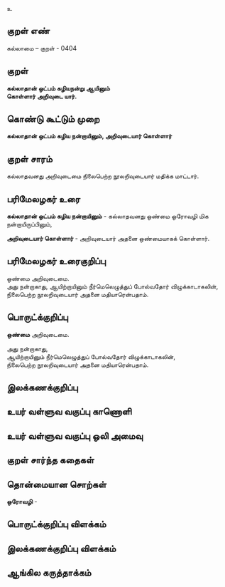 உ

## குறள் எண் 

கல்லாமை – குறள் - 0404  

## குறள் 

**கல்லாதான் ஒட்பம் கழியநன்று ஆயினும்  
கொள்ளார் அறிவுடை யார்.**

## கொண்டு கூட்டும் முறை

**கல்லாதான் ஒட்பம் கழிய நன்றாயினும், அறிவுடையார் கொள்ளார்** 

## குறள் சாரம் 

கல்லாதவனது அறிவுடைமை நிலைபெற்ற நூலறிவுடையார் மதிக்க மாட்டார்.  

## பரிமேலழகர் உரை

**கல்லாதான் ஒட்பம் கழிய நன்றாயினும்** - கல்லாதவனது ஒண்மை ஒரோவழி மிக நன்றாயிருப்பினும்,  

**அறிவுடையார் கொள்ளார்** - அறிவுடையார் அதனை ஒண்மையாகக் கொள்ளார். 

## பரிமேலழகர் உரைகுறிப்பு   

ஒண்மை அறிவுடைமை.  
அது நன்றாகாது, ஆயிற்றாயினும் நீர்மெலெழுத்துப் போல்வதோர் விழுக்காடாகலின், நிலைபெற்ற நூலறிவுடையார் அதனை மதியாரென்பதாம்.    

## பொருட்க்குறிப்பு 

**ஒண்மை** அறிவுடைமை.  

அது நன்றாகாது,  
ஆயிற்றாயினும் நீர்மெலெழுத்துப் போல்வதோர் விழுக்காடாகலின்,  
நிலைபெற்ற நூலறிவுடையார் அதனை மதியாரென்பதாம்.      

## இலக்கணக்குறிப்பு  


## உயர் வள்ளுவ வகுப்பு காணொளி


## உயர் வள்ளுவ வகுப்பு ஒலி அமைவு 

 
## குறள் சார்ந்த கதைகள் 


## தொன்மையான சொற்கள்

**ஒரோவழி** -   

## பொருட்க்குறிப்பு விளக்கம்


## இலக்கணக்குறிப்பு விளக்கம்


## ஆங்கில கருத்தாக்கம் 


